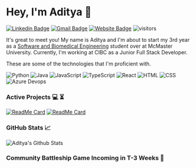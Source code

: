 # Hey, I'm Aditya :wave: 

[![Linkedin Badge](https://img.shields.io/badge/-adityasharma6-blue?style=flat-square&logo=Linkedin&logoColor=white&link=https://www.linkedin.com/in/adityasharma6/)](https://www.linkedin.com/in/adityasharma6/)
[![Gmail Badge](https://img.shields.io/badge/-shara24@mcmaster.ca-brown?style=flat&logo=Gmail&logoColor=white&link=mailto:shara24@mcmaster.ca)](mailto:shara24@mcmaster.ca)
[![Website Badge](https://img.shields.io/badge/-adityasharma6.github.io-black?style=flat&logo=Bing&logoColor=white&link=https://adityasharma6.github.io/)](https://adityasharma6.github.io/)
![visitors](https://visitor-badge.laobi.icu/badge?page_id=AdityaSharma6.AdityaSharma6)


It's great to meet you! My name is Aditya and I'm about to start my 3rd year as a [Software and Biomedical Engineering](https://academiccalendars.romcmaster.ca/preview_program.php?catoid=38&poid=20892) student over at McMaster University. Currently, I'm working at CIBC as a Junior Full Stack Developer.

These are some of the technologies that I'm proficient with. 

![Python](https://img.shields.io/badge/-Python-black?style=flat&logo=Python)
![Java](https://img.shields.io/badge/-Java-black?style=flat&logo=Java&logoColor=red)
![JavaScript](https://img.shields.io/badge/-JavaScript-black?style=flat&logo=JavaScript)
![TypeScript](https://img.shields.io/badge/-TypeScript-blue?style=flat&logo=TypeScript)
![React](https://img.shields.io/badge/-React-black?style=flat&logo=React)
![HTML](https://img.shields.io/badge/-HTML5-orange?style=flat&logo=HTML5&logoColor=white)
![CSS](https://img.shields.io/badge/-CSS3-purple?style=flat&logo=CSS3)
![Azure Devops](https://img.shields.io/badge/-Azure_Devops-blue?style=flat&logo=azureDevops)


### Active Projects :computer: :hourglass_flowing_sand:
[![ReadMe Card](https://github-readme-stats.vercel.app/api/pin/?username=vaenthan18&repo=Glide)](https://github.com/vaenthan18/Glide)
[![ReadMe Card](https://github-readme-stats.vercel.app/api/pin/?username=AdityaSharma6&repo=AdityaSharma6.github.io)](https://github.com/AdityaSharma6/AdityaSharma6.github.io)

### GitHub Stats :chart_with_upwards_trend:
![Aditya's Github Stats](https://github-readme-stats.vercel.app/api?username=AdityaSharma6&show_icons=true&title_color=fff&icon_color=79ff97&text_color=9f9f9f&bg_color=151515)

### Community Battleship Game Incoming in T-3 Weeks :rocket:
<!--
This summer, I've been working as a ___ at ____ where I contributed to the _____.
**AdityaSharma6/AdityaSharma6** is a ✨ _special_ ✨ repository because its `README.md` (this file) appears on your GitHub profile.

Here are some ideas to get you started:

- 🔭 I’m currently working on ...
- 🌱 I’m currently learning ...
- 👯 I’m looking to collaborate on ...
- 🤔 I’m looking for help with ...
- 💬 Ask me about ...
- 📫 How to reach me: ...
- 😄 Pronouns: ...
- ⚡ Fun fact: ...

![Aditya's Github Stats](https://github-readme-stats.vercel.app/api?username=AdityaSharma6&show_icons=true&title_color=fff&icon_color=79ff97&text_color=9f9f9f&bg_color=151515)

### Technologies
<img height="40" src="https://raw.githubusercontent.com/github/explore/80688e429a7d4ef2fca1e82350fe8e3517d3494d/topics/python/python.png">
<code><img height="40" src="https://raw.githubusercontent.com/github/explore/80688e429a7d4ef2fca1e82350fe8e3517d3494d/topics/azure/azure.png"></code>
<code><img height="40" src="https://raw.githubusercontent.com/github/explore/80688e429a7d4ef2fca1e82350fe8e3517d3494d/topics/typescript/typescript.png"></code>

<code><img height="20" src="https://raw.githubusercontent.com/github/explore/80688e429a7d4ef2fca1e82350fe8e3517d3494d/topics/html/html.png"></code>
<code><img height="20" src="https://raw.githubusercontent.com/github/explore/80688e429a7d4ef2fca1e82350fe8e3517d3494d/topics/css/css.png"></code>

<code><img height="20" src="https://raw.githubusercontent.com/github/explore/80688e429a7d4ef2fca1e82350fe8e3517d3494d/topics/bash/bash.png"></code>

<code><img height="20" src="https://raw.githubusercontent.com/github/explore/80688e429a7d4ef2fca1e82350fe8e3517d3494d/topics/scikit-learn/scikit-learn.png"></code>

-->
